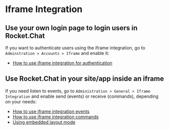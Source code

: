 # Iframe Integration

## Use your own login page to login users in Rocket.Chat

If you want to authenticate users using the iframe integration, go to `Adminstration > Accounts > Iframe` and enable it:

- [How to use iframe integration for authentication](authentication/)

## Use Rocket.Chat in your site/app inside an iframe

If you need listen to events, go to `Administration > General > Iframe Integration` and enable send (events) or receive (commands), depending on your needs:

- [How to use iframe integration events](events/)
- [How to use iframe integration commands](commands/)
- [Using embedded layout mode](../embedded-layout)